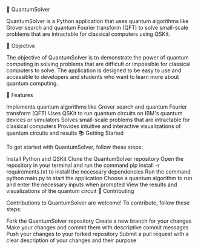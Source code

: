 🚀 QuantumSolver

QuantumSolver is a Python application that uses quantum algorithms like Grover search and quantum Fourier transform (QFT) to solve small-scale problems that are intractable for classical computers using QSKit.

🎯 Objective

The objective of QuantumSolver is to demonstrate the power of quantum computing in solving problems that are difficult or impossible for classical computers to solve. The application is designed to be easy to use and accessible to developers and students who want to learn more about quantum computing.

🚀 Features

Implements quantum algorithms like Grover search and quantum Fourier transform (QFT)
Uses QSKit to run quantum circuits on IBM's quantum devices or simulators
Solves small-scale problems that are intractable for classical computers
Provides intuitive and interactive visualizations of quantum circuits and results
📚 Getting Started

To get started with QuantumSolver, follow these steps:

Install Python and QSKit
Clone the QuantumSolver repository
Open the repository in your terminal and run the command pip install -r requirements.txt to install the necessary dependencies
Run the command python main.py to start the application
Choose a quantum algorithm to run and enter the necessary inputs when prompted
View the results and visualizations of the quantum circuit
📝 Contributing

Contributions to QuantumSolver are welcome! To contribute, follow these steps:

Fork the QuantumSolver repository
Create a new branch for your changes
Make your changes and commit them with descriptive commit messages
Push your changes to your forked repository
Submit a pull request with a clear description of your changes and their purpose